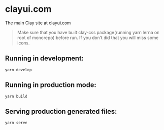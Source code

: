 # clayui.com

The main Clay site at clayui.com

> Make sure that you have built clay-css package(running yarn lerna on root of monorepo) before run. If you don't did that you will miss some icons.

## Running in development:

`yarn develop`

## Running in production mode:

`yarn build`

## Serving production generated files:

`yarn serve`
